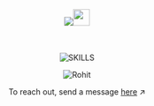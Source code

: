 <div align="center">

## <img src="https://readme-typing-svg.herokuapp.com?lines=Hello,+Fellow!+Devs+👋;This+is+Rohit+shukla....;Nice+to+see+you!&color=currentColor&size=28"><img src="https://emojis.slackmojis.com/emojis/images/1531849430/4246/blob-sunglasses.gif?1531849430" width="30"/>
<br>

![SKILLS](https://skillicons.dev/icons?i=java,go,ts,angular,html,css,spring,js,bootstrap,tailwind,react,postgres,docker,kubernetes,apple,git,googlecloud,vscode,&perline=6)<br/>

<p align="center"> <img src=https://komarev.com/ghpvc/?username=rohitvendasta alt=Rohit shukla/> </p>
<p>To reach out, send a message <a href="mailto:rshuklas@vendasta.com">here</a> ↗️</p>

</div>
